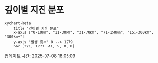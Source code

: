 # 깊이별 지진 분포

```mermaid
xychart-beta
    title "깊이별 지진 분포"
    x-axis ["0-10km", "11-30km", "31-70km", "71-150km", "151-300km", "300km+"]
    y-axis "발생 횟수" 0 --> 1279
    bar [321, 1277, 41, 5, 0, 0]
```

업데이트 시간: 2025-07-08 18:05:09
